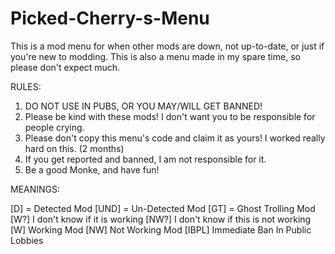 # Picked-Cherry-s-Menu
This is a mod menu for when other mods are down, not up-to-date, or just if you're new to modding. This is also a menu made in my spare time, so please don't expect much.

RULES:

1. DO NOT USE IN PUBS, OR YOU MAY/WILL GET BANNED!
2. Please be kind with these mods! I don't want you to be responsible for people crying.
3. Please don't copy this menu's code and claim it as yours! I worked really hard on this. (2 months)
4. If you get reported and banned, I am not responsible for it.
5. Be a good Monke, and have fun!





MEANINGS:

[D] = Detected Mod
[UND] = Un-Detected Mod
[GT] = Ghost Trolling Mod
[W?] I don't know if it is working
[NW?] I don't know if this is not working
[W] Working Mod
[NW] Not Working Mod
[IBPL] Immediate Ban In Public Lobbies

